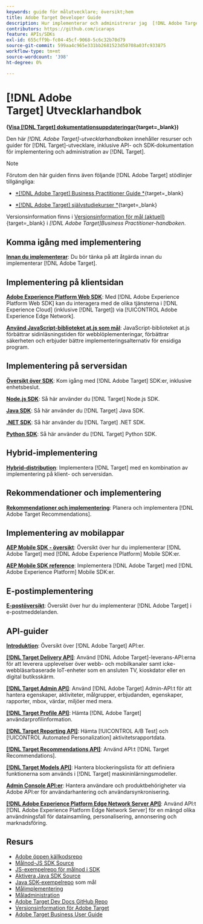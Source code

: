 ```yaml
---
keywords: guide för målutvecklare; översikt;hem
title: Adobe Target Developer Guide
description: Hur implementerar och administrerar jag  [!DNL Adobe Target]  och arbetar med dess API:er och SDK:er?
contributors: https://github.com/icaraps
feature: APIs/SDKs
exl-id: 655cff9b-fc04-45cf-9068-5c6c32b70d79
source-git-commit: 599aa4c965e331bb2681523d50708a03fc933875
workflow-type: tm+mt
source-wordcount: '398'
ht-degree: 0%

---
```


# [!DNL Adobe Target] Utvecklarhandbok

**([Visa [!DNL Target] dokumentationsuppdateringar](https://experienceleague.adobe.com/docs/target/using/release-notes/doc-change.html){target=_blank})**

Den här *[!DNL Adobe Target]-utvecklarhandboken* innehåller resurser och guider för [!DNL Target]-utvecklare, inklusive API- och SDK-dokumentation för implementering och administration av [!DNL Target].

>[!NOTE]
>
>Förutom den här guiden finns även följande [!DNL Adobe Target] stödlinjer tillgängliga:
>
>* [*[!DNL Adobe Target] Business Practitioner Guide *](https://experienceleague.adobe.com/docs/target/using/target-home.html){target=_blank}
>
>* [*[!DNL Adobe Target] självstudiekurser *](https://experienceleague.adobe.com/docs/target-learn/tutorials/overview.html){target=_blank}
>
>Versionsinformation finns i [Versionsinformation för mål (aktuell)](https://experienceleague.adobe.com/docs/target/using/release-notes/release-notes.html){target=_blank} i *[!DNL Adobe Target]Business Practitioner-handboken*.

## Komma igång med implementering

**[Innan du implementerar](/help/dev/before-implement/considerations-before-you-implement-target.md)**: Du bör tänka på att åtgärda innan du implementerar [!DNL Adobe Target].

## Implementering på klientsidan

[**Adobe Experience Platform Web SDK**](/help/dev/implement/client-side/aep-web-sdk/aep-web-sdk-overview.md): Med [!DNL Adobe Experience Platform Web SDK] kan du interagera med de olika tjänsterna i [!DNL Experience Cloud] (inklusive [!DNL Target]) via [!UICONTROL Adobe Experience Edge Network].

[**Använd JavaScript-biblioteket at.js som mål**](/help/dev/implement/client-side/overview.md): JavaScript-biblioteket at.js förbättrar sidinläsningstiden för webblöplementeringar, förbättrar säkerheten och erbjuder bättre implementeringsalternativ för ensidiga program.

## Implementering på serversidan

[**Översikt över SDK**](implement/server-side/server-side-overview.md): Kom igång med [!DNL Adobe Target] SDK:er, inklusive enhetsbeslut.

[**Node.js SDK**](implement/server-side/node-js/overview.md): Så här använder du [!DNL Target] Node.js SDK.

[**Java SDK**](implement/server-side/java/overview.md): Så här använder du [!DNL Target] Java SDK.

[**.NET SDK**](implement/server-side/net/overview.md): Så här använder du [!DNL Target] .NET SDK.

[**Python SDK**](implement/server-side/python/overview.md): Så här använder du [!DNL Target] Python SDK.

## Hybrid-implementering

[**Hybrid-distribution**](implement/hybrid/hybrid-overview.md): Implementera [!DNL Target] med en kombination av implementering på klient- och serversidan.

## Rekommendationer och implementering

[**Rekommendationer och implementering**](implement/recommendations/recommendations.md): Planera och implementera [!DNL Adobe Target Recommendations].

## Implementering av mobilappar

[**AEP Mobile SDK - översikt**](implement/mobile/overview.md): Översikt över hur du implementerar [!DNL Adobe Target] med [!DNL Adobe Experience Platform] Mobile SDK:er.

[**AEP Mobile SDK reference**](https://developer.adobe.com/client-sdks/documentation/): Implementera [!DNL Adobe Target] med [!DNL Adobe Experience Platform] Mobile SDK:er.

## E-postimplementering

[**E-postöversikt**](implement/email/overview.md): Översikt över hur du implementerar [!DNL Adobe Target] i e-postmeddelanden.

## API-guider

[**Introduktion**](before-administer/target-api-overview.md): Översikt över [!DNL Adobe Target] API:er.

[**[!DNL Target Delivery API]**](/help/dev/implement/delivery-api/overview.md): Använd [!DNL Adobe Target]-leverans-API:erna för att leverera upplevelser över webb- och mobilkanaler samt icke-webbläsarbaserade IoT-enheter som en ansluten TV, kioskdator eller en digital butiksskärm.

[**[!DNL Target Admin API]**](administer/admin-api/admin-api-overview-new.md): Använd [!DNL Adobe Target] Admin-API:t för att hantera egenskaper, aktiviteter, målgrupper, erbjudanden, egenskaper, rapporter, mbox, värdar, miljöer med mera.

[**[!DNL Target Profile API]**](/help/dev/administer/profile-api/profiles-api.md): Hämta [!DNL Adobe Target] användarprofilinformation.

[**[!DNL Target Reporting API]**](https://developer.adobe.com/target/administer/admin-api/#tag/Reports): Hämta [!UICONTROL A/B Test] och [!UICONTROL Automated Personalization] aktivitetsrapportdata.

[**[!DNL Target Recommendations API]**](https://developer.adobe.com/target/administer/recommendations-api/): Använd API:t [!DNL Target Recommendations].

[**[!DNL Target Models API]**](administer/models-api/models-api-overview.md): Hantera blockeringslista för att definiera funktionerna som används i [!DNL Target] maskininlärningsmodeller.

[**Admin Console API:er**](https://developer.adobe.com/umapi/): Hantera användare och produktbehörigheter via Adobe API:er för användarhantering och användarsynkronisering.

[**[!DNL Adobe Experience Platform Edge Network Server API]**](https://experienceleague.adobe.com/docs/experience-platform/edge-network-server-api/overview.html): Använd API:t [!DNL Adobe Experience Platform Edge Network Server] för en mängd olika användningsfall för datainsamling, personalisering, annonsering och marknadsföring.

## Resurs

* [Adobe öppen källkodsrepo](https://github.com/adobe)
* [Målnod-JS SDK Source](https://github.com/adobe/target-nodejs-sdk)
* [JS-exempelrepo för målnod i SDK](https://github.com/adobe/target-nodejs-sdk-samples)
* [Aktivera Java SDK Source](https://github.com/adobe/target-java-sdk)
* [Java SDK-exempelrepo](https://github.com/adobe/target-java-sdk-samples) som mål
* [Målimplementering](./before-implement/prepare-to-implement-target.md)
* [Måladministration](./before-administer/target-api-overview.md)
* [Adobe Target Dev Docs GitHub Repo](https://github.com/AdobeDocs/target-developers)
* [Versionsinformation för Adobe Target](https://experienceleague.adobe.com/docs/target/using/release-notes/release-notes.html)
* [Adobe Target Business User Guide](https://experienceleague.adobe.com/docs/target/using/target-home.html)

